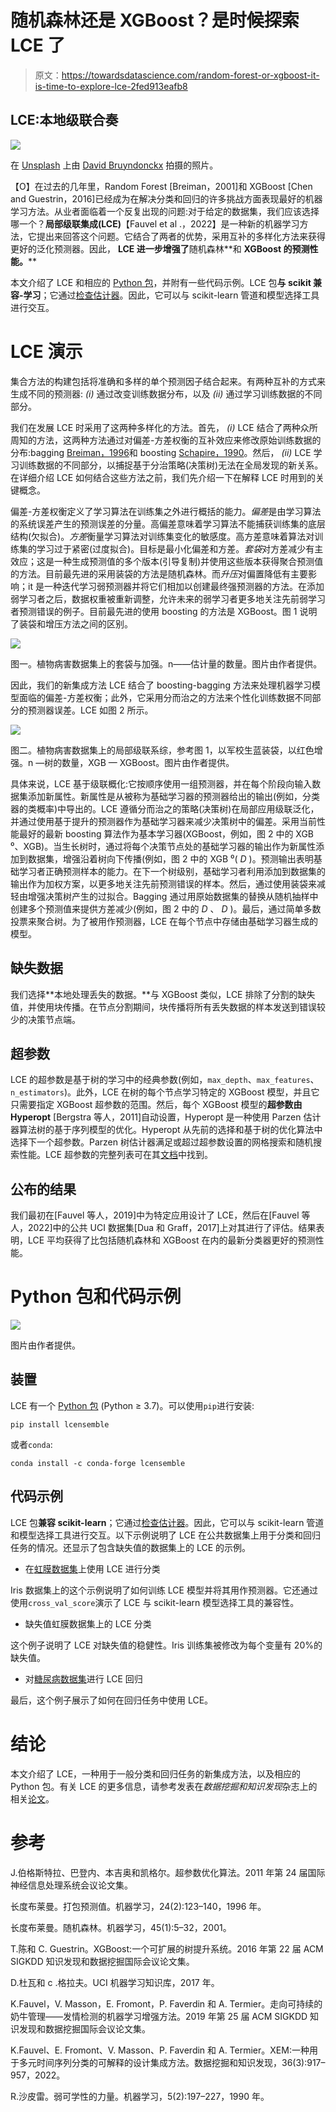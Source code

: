 # 随机森林还是 XGBoost？是时候探索 LCE 了

> 原文：<https://towardsdatascience.com/random-forest-or-xgboost-it-is-time-to-explore-lce-2fed913eafb8>

## LCE:本地级联合奏

![](img/90e58c846610c7598634f206bae324ea.png)

在 [Unsplash](https://unsplash.com/) 上由 [David Bruyndonckx](https://unsplash.com/@david_bxl?utm_source=unsplash&utm_medium=referral&utm_content=creditCopyText) 拍摄的照片。

【O】在过去的几年里，Random Forest [Breiman，2001]和 XGBoost [Chen and Guestrin，2016]已经成为在解决分类和回归的许多挑战方面表现最好的机器学习方法。从业者面临着一个反复出现的问题:对于给定的数据集，我们应该选择哪一个？**局部级联集成(LCE)**【Fauvel et al .，2022】是一种新的机器学习方法，它提出来回答这个问题。它结合了两者的优势，采用互补的多样化方法来获得更好的泛化预测器。因此， **LCE 进一步增强了**随机森林**和 **XGBoost 的预测性能。****

本文介绍了 LCE 和相应的 [Python 包](https://pypi.org/project/lcensemble/)，并附有一些代码示例。LCE 包**与 scikit 兼容-学习**；它通过[检查估计器](https://scikit-learn.org/stable/modules/generated/sklearn.utils.estimator_checks.check_estimator.html#sklearn.utils.estimator_checks.check_estimator)。因此，它可以与 scikit-learn 管道和模型选择工具进行交互。

# LCE 演示

集合方法的构建包括将准确和多样的单个预测因子结合起来。有两种互补的方式来生成不同的预测器: *(i)* 通过改变训练数据分布，以及 *(ii)* 通过学习训练数据的不同部分。

我们在发展 LCE 时采用了这两种多样化的方法。首先， *(i)* LCE 结合了两种众所周知的方法，这两种方法通过对偏差-方差权衡的互补效应来修改原始训练数据的分布:bagging [Breiman，1996](方差减少)和 boosting [Schapire，1990](偏差减少)。然后， *(ii)* LCE 学习训练数据的不同部分，以捕捉基于分治策略(决策树)无法在全局发现的新关系。在详细介绍 LCE 如何结合这些方法之前，我们先介绍一下在解释 LCE 时用到的关键概念。

偏差-方差权衡定义了学习算法在训练集之外进行概括的能力。*偏差*是由学习算法的系统误差产生的预测误差的分量。高偏差意味着学习算法不能捕获训练集的底层结构(欠拟合)。*方差*衡量学习算法对训练集变化的敏感度。高方差意味着算法对训练集的学习过于紧密(过度拟合)。目标是最小化偏差和方差。*套袋*对方差减少有主效应；这是一种生成预测值的多个版本(引导复制)并使用这些版本获得聚合预测值的方法。目前最先进的采用装袋的方法是随机森林。而*升压*对偏置降低有主要影响；it 是一种迭代学习弱预测器并将它们相加以创建最终强预测器的方法。在添加弱学习者之后，数据权重被重新调整，允许未来的弱学习者更多地关注先前弱学习者预测错误的例子。目前最先进的使用 boosting 的方法是 XGBoost。图 1 说明了装袋和增压方法之间的区别。

![](img/5a66a7658ff650d60a98491d082a31f4.png)

图一。植物病害数据集上的套袋与加强。n——估计量的数量。图片由作者提供。

因此，我们的新集成方法 LCE 结合了 boosting-bagging 方法来处理机器学习模型面临的偏差-方差权衡；此外，它采用分而治之的方法来个性化训练数据不同部分的预测器误差。LCE 如图 2 所示。

![](img/f05f7dfecb45ce8cac197ae4c613fadb.png)

图二。植物病害数据集上的局部级联系综，参考图 1，以军校生蓝装袋，以红色增强。n —树的数量，XGB — XGBoost。图片由作者提供。

具体来说，LCE 基于级联概化:它按顺序使用一组预测器，并在每个阶段向输入数据集添加新属性。新属性是从被称为基础学习器的预测器给出的输出(例如，分类器的类概率)中导出的。LCE 遵循分而治之的策略(决策树)在局部应用级联泛化，并通过使用基于提升的预测器作为基础学习器来减少决策树中的偏差。采用当前性能最好的最新 boosting 算法作为基本学习器(XGBoost，例如，图 2 中的 XGB ⁰、XGB)。当生长树时，通过将每个决策节点处的基础学习器的输出作为新属性添加到数据集，增强沿着树向下传播(例如，图 2 中的 XGB ⁰( *D* )。预测输出表明基础学习者正确预测样本的能力。在下一个树级别，基础学习者利用添加到数据集的输出作为加权方案，以更多地关注先前预测错误的样本。然后，通过使用装袋来减轻由增强决策树产生的过拟合。Bagging 通过用原始数据集的替换从随机抽样中创建多个预测值来提供方差减少(例如，图 2 中的 *D* 、 *D* )。最后，通过简单多数投票来聚合树。为了被用作预测器，LCE 在每个节点中存储由基础学习器生成的模型。

## 缺失数据

我们选择**本地处理丢失的数据。**与 XGBoost 类似，LCE 排除了分割的缺失值，并使用块传播。在节点分割期间，块传播将所有丢失数据的样本发送到错误较少的决策节点端。

## 超参数

LCE 的超参数是基于树的学习中的经典参数(例如，`max_depth`、`max_features`、`n_estimators`)。此外，LCE 在树的每个节点学习特定的 XGBoost 模型，并且它只需要指定 XGBoost 超参数的范围。然后，每个 XGBoost 模型的**超参数由 Hyperopt** [Bergstra 等人，2011]自动设置，Hyperopt 是一种使用 Parzen 估计器算法树的基于序列模型的优化。Hyperopt 从先前的选择和基于树的优化算法中选择下一个超参数。Parzen 树估计器满足或超过超参数设置的网格搜索和随机搜索性能。LCE 超参数的完整列表可在其[文档](https://lce.readthedocs.io/en/latest/api.html)中找到。

## 公布的结果

我们最初在[Fauvel 等人，2019]中为特定应用设计了 LCE，然后在[Fauvel 等人，2022]中的公共 UCI 数据集[Dua 和 Graff，2017]上对其进行了评估。结果表明，LCE 平均获得了比包括随机森林和 XGBoost 在内的最新分类器更好的预测性能。

# Python 包和代码示例

![](img/a9cfb25f6140111623ccdee54b0bd3ad.png)

图片由作者提供。

## 装置

LCE 有一个 [Python 包](https://pypi.org/project/lcensemble/) (Python ≥ 3.7)。可以使用`pip`进行安装:

```
pip install lcensemble
```

或者`conda`:

```
conda install -c conda-forge lcensemble
```

## 代码示例

LCE 包**兼容 scikit-learn**；它通过[检查估计器](https://scikit-learn.org/stable/modules/generated/sklearn.utils.estimator_checks.check_estimator.html#sklearn.utils.estimator_checks.check_estimator)。因此，它可以与 scikit-learn 管道和模型选择工具进行交互。以下示例说明了 LCE 在公共数据集上用于分类和回归任务的情况。还显示了包含缺失值的数据集上的 LCE 的示例。

*   在[虹膜数据集](https://scikit-learn.org/stable/auto_examples/datasets/plot_iris_dataset.html)上使用 LCE 进行分类

Iris 数据集上的这个示例说明了如何训练 LCE 模型并将其用作预测器。它还通过使用`cross_val_score`演示了 LCE 与 scikit-learn 模型选择工具的兼容性。

*   缺失值虹膜数据集上的 LCE 分类

这个例子说明了 LCE 对缺失值的稳健性。Iris 训练集被修改为每个变量有 20%的缺失值。

*   对[糖尿病数据集](https://scikit-learn.org/stable/modules/generated/sklearn.datasets.load_diabetes.html)进行 LCE 回归

最后，这个例子展示了如何在回归任务中使用 LCE。

# 结论

本文介绍了 LCE，一种用于一般分类和回归任务的新集成方法，以及相应的 Python 包。有关 LCE 的更多信息，请参考发表在*数据挖掘和知识发现*杂志上的相关[论文](https://hal.inria.fr/hal-03599214/document)。

# 参考

J.伯格斯特拉、巴登内、本吉奥和凯格尔。超参数优化算法。2011 年第 24 届国际神经信息处理系统会议论文集。

长度布莱曼。打包预测值。机器学习，24(2):123–140，1996 年。

长度布莱曼。随机森林。机器学习，45(1):5–32，2001。

T.陈和 C. Guestrin。XGBoost:一个可扩展的树提升系统。2016 年第 22 届 ACM SIGKDD 知识发现和数据挖掘国际会议论文集。

D.杜瓦和 c .格拉夫。UCI 机器学习知识库，2017 年。

K.Fauvel，V. Masson，E. Fromont，P. Faverdin 和 A. Termier。走向可持续的奶牛管理——发情检测的机器学习增强方法。2019 年第 25 届 ACM SIGKDD 知识发现和数据挖掘国际会议论文集。

K.Fauvel、E. Fromont、V. Masson、P. Faverdin 和 A. Termier。XEM:一种用于多元时间序列分类的可解释的设计集成方法。数据挖掘和知识发现，36(3):917–957，2022。

R.沙皮雷。弱可学性的力量。机器学习，5(2):197–227，1990 年。